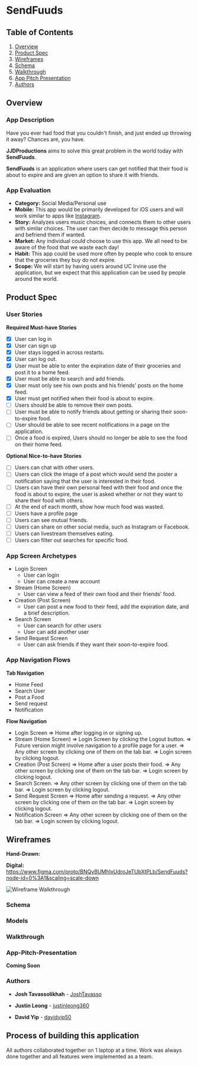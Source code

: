 # SendFuuds

## Table of Contents
1. [Overview](#Overview)
1. [Product Spec](#Product-Spec)
1. [Wireframes](#Wireframes)
1. [Schema](#Schema)
1. [Walkthrough](#Walkthrough)
1. [App Pitch Presentation](#App-Pitch-Presentation)
1. [Authors](#Authors)

## Overview

### App Description
Have you ever had food that you couldn't finish, and just ended up throwing it away? Chances are, you have. 

**JJDProductions** aims to solve this great problem in the world today with **SendFuuds**.

**SendFuuds** is an application where users can get notified that their food is about to expire and are given an option to share it with friends.

### App Evaluation
- **Category:** Social Media/Personal use
- **Mobile:** This app would be primarily developed for iOS users and will work similar to apps like [Instagram](https://www.instagram.com/?hl=en).
- **Story:** Analyzes users music choices, and connects them to other users with similar choices. The user can then decide to message this person and befriend them if wanted.
- **Market:** Any individual could choose to use this app. We all need to be aware of the food that we waste each day!
- **Habit:** This app could be used more often by people who cook to ensure that the groceries they buy do not expire. 
- **Scope:** We will start by having users around UC Irvine use the application, but we expect that this application can be used by people around the world.

## Product Spec

### User Stories

**Required Must-have Stories**
- [x] User can log in
- [x] User can sign up
- [x] User stays logged in across restarts.
- [x] User can log out.
- [x] User must be able to enter the expiration date of their groceries and post it to a home feed.
- [x] User must be able to search and add friends.
- [x] User must only see his own posts and his friends' posts on the home feed.
- [x] User must get notified when their food is about to expire.
- [ ] Users should be able to remove their own posts.
- [ ] User must be able to notify friends about getting or sharing their soon-to-expire food.
- [ ] User should be able to see recent notifications in a page on the application. 
- [ ] Once a food is expired, Users should no longer be able to see the food on their home feed. 

**Optional Nice-to-have Stories**
- [ ] Users can chat with other users.
- [ ] Users can click the image of a post which would send the poster a notification saying that the user is interested in their food. 
- [ ] Users can have their own personal feed with their food and once the food is about to expire, the user is asked whether or not they want to share their food with others. 
- [ ] At the end of each month, show how much food was wasted.
- [ ] Users have a profile page
- [ ] Users can see mutual friends.
- [ ] Users can share on other social media, such as Instagram or Facebook.
- [ ] Users can livestream themselves eating.
- [ ] Users can filter out searches for specific food.

### App Screen Archetypes

 * Login Screen
     * User can login
     * User can create a new account
 * Stream (Home Screen)
     * User can view a feed of their own food and their friends' food.
 * Creation (Post Screen)
     * User can post a new food to their feed, add the expiration date, and a brief description.
 * Search Screen
     * User can search for other users
     * User can add another user
 * Send Request Screen
     * User can ask friends if they want their soon-to-expire food.

### App Navigation Flows

**Tab Navigation**

 * Home Feed
 * Search User
 * Post a Food
 * Send request
 * Notification 

**Flow Navigation**

 * Login Screen
    => Home after logging in or signing up.
 * Stream (Home Screen)
    => Login Screen by clicking the Logout button.
    => Future version might involve navigation to a profile page for a user.
    => Any other screen by clicking one of them on the tab bar.
    => Login screen by clicking logout.
 * Creation (Post Screen)
    => Home after a user posts their food.
    => Any other screen by clicking one of them on the tab bar.
    => Login screen by clicking logout.
 * Search Screen.
    => Any other screen by clicking one of them on the tab bar.
    => Login screen by clicking logout.
 * Send Request Screen
    => Home after sending a request.
    => Any other screen by clicking one of them on the tab bar.
    => Login screen by clicking logout.
 * Notification Screen
    => Any other screen by clicking one of them on the tab bar.
    => Login screen by clicking logout.
    
## Wireframes

**Hand-Drawn:**


**Digital:**
https://www.figma.com/proto/BNQyBUMhIxUdroJeTUbXtPLb/SendFuuds?node-id=0%3A1&scaling=scale-down

<img src='https://i.imgur.com/ZKQlv1m.gif' title='Wireframe Walkthrough' width='' alt='Wireframe Walkthrough' />

### Schema 
### Models

    
### Walkthrough

### App-Pitch-Presentation

**Coming Soon**

### Authors

* **Josh Tavassolikhah** - [JoshTavasso](https://github.com/JoshTavasso)

* **Justin Leong** - [justinleong360](https://github.com/justinleong360)

* **David Yip** - [davidyip50](https://github.com/davidyip50)

## Process of building this application

All authors collaborated together on 1 laptop at a time. Work was always done together and all features were implemented as a team. 
